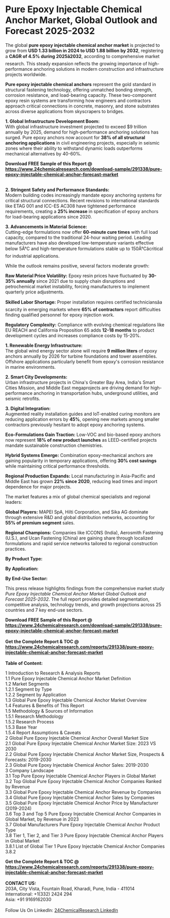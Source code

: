 <h1>Pure Epoxy Injectable Chemical Anchor Market, Global Outlook and Forecast 2025-2032</h1><p>The global <strong>pure epoxy injectable chemical anchor market</strong> is projected to grow from <strong>USD 1.33 billion in 2024 to USD 1.88 billion by 2032</strong>, registering a <strong>CAGR of 4.5% during 2025â2032</strong>, according to comprehensive market research. This steady expansion reflects the growing importance of high-performance anchoring solutions in modern construction and infrastructure projects worldwide.</p><p><strong>Pure epoxy injectable chemical anchors</strong> represent the gold standard in structural fastening technology, offering unmatched bonding strength, corrosion resistance, and load-bearing capacity. These two-component epoxy resin systems are transforming how engineers and contractors approach critical connections in concrete, masonry, and stone substrates across diverse applications from skyscrapers to bridges.</p><p><strong>1. Global Infrastructure Development Boom:</strong><br>
With global infrastructure investment projected to exceed $9 trillion annually by 2025, demand for high-performance anchoring solutions has surged. Pure epoxy anchors now account for <strong>38% of all structural anchoring applications</strong> in civil engineering projects, especially in seismic zones where their ability to withstand dynamic loads outperforms mechanical alternatives by 40-60%.</p><div><b>Download FREE Sample of this Report @ 
            <a href="https://www.24chemicalresearch.com/download-sample/291338/pure-epoxy-injectable-chemical-anchor-forecast-market">
            https://www.24chemicalresearch.com/download-sample/291338/pure-epoxy-injectable-chemical-anchor-forecast-market</a></b></div><br><p><strong>2. Stringent Safety and Performance Standards:</strong><br>
Modern building codes increasingly mandate epoxy anchoring systems for critical structural connections. Recent revisions to international standards like ETAG 001 and ICC-ES AC308 have tightened performance requirements, creating a <strong>25% increase</strong> in specification of epoxy anchors for load-bearing applications since 2020.</p><p><strong>3. Advancements in Material Science:</strong><br>
Cutting-edge formulations now offer <strong>60-minute cure times</strong> with full load capacity, compared to the traditional 24-hour waiting period. Leading manufacturers have also developed low-temperature variants effective below 5Â°C and high-temperature formulations stable up to 150Â°Câcritical for industrial applications.</p><p>While the outlook remains positive, several factors moderate growth:</p><p><strong>Raw Material Price Volatility:</strong> Epoxy resin prices have fluctuated by <strong>30-35% annually</strong> since 2021 due to supply chain disruptions and petrochemical market instability, forcing manufacturers to implement quarterly price adjustments.</p><p><strong>Skilled Labor Shortage:</strong> Proper installation requires certified techniciansâa scarcity in emerging markets where <strong>65% of contractors</strong> report difficulties finding qualified personnel for epoxy injection work.</p><p><strong>Regulatory Complexity:</strong> Compliance with evolving chemical regulations like EU REACH and California Proposition 65 adds <strong>12-18 months</strong> to product development cycles and increases compliance costs by 15-20%.</p><p><strong>1. Renewable Energy Infrastructure:</strong><br>
The global wind energy sector alone will require <strong>9 million liters</strong> of epoxy anchors annually by 2026 for turbine foundations and tower assemblies. Offshore applications particularly benefit from epoxy's corrosion resistance in marine environments.</p><p><strong>2. Smart City Developments:</strong><br>
Urban infrastructure projects in China's Greater Bay Area, India's Smart Cities Mission, and Middle East megaprojects are driving demand for high-performance anchoring in transportation hubs, underground utilities, and seismic retrofits.</p><p><strong>3. Digital Integration:</strong><br>
Augmented reality installation guides and IoT-enabled curing monitors are reducing application errors by <strong>45%</strong>, opening new markets among smaller contractors previously hesitant to adopt epoxy anchoring systems.</p><p><strong>Eco-Formulations Gain Traction:</strong> Low-VOC and bio-based epoxy anchors now represent <strong>18% of new product launches</strong> as LEED-certified projects mandate sustainable construction chemistries.</p><p><strong>Hybrid Systems Emerge:</strong> Combination epoxy-mechanical anchors are gaining popularity in temporary applications, offering <strong>30% cost savings</strong> while maintaining critical performance thresholds.</p><p><strong>Regional Production Expands:</strong> Local manufacturing in Asia-Pacific and Middle East has grown <strong>22% since 2020</strong>, reducing lead times and import dependence for major projects.</p><p>The market features a mix of global chemical specialists and regional leaders:</p><p><strong>Global Players:</strong> MAPEI SpA, Hilti Corporation, and Sika AG dominate through extensive R&amp;D and global distribution networks, accounting for <strong>55% of premium segment</strong> sales.</p><p><strong>Regional Champions:</strong> Companies like ICCONS (India), Aerosmith Fastening (U.S.), and Ucan Fastening (China) are gaining share through localized formulations and rapid service networks tailored to regional construction practices.</p><p><strong>By Product Type:</strong></p><p><strong>By Application:</strong></p><p><strong>By End-Use Sector:</strong></p><p>This press release highlights findings from the comprehensive market study <em>Pure Epoxy Injectable Chemical Anchor Market Global Outlook and Forecast 2025-2032</em>. The full report provides detailed segmentation, competitive analysis, technology trends, and growth projections across 25 countries and 7 key end-use sectors.</p><div><b>Download FREE Sample of this Report @ 
            <a href="https://www.24chemicalresearch.com/download-sample/291338/pure-epoxy-injectable-chemical-anchor-forecast-market">
            https://www.24chemicalresearch.com/download-sample/291338/pure-epoxy-injectable-chemical-anchor-forecast-market</a></b></div><br><div><b>Get the Complete Report & TOC @ 
            <a href="https://www.24chemicalresearch.com/reports/291338/pure-epoxy-injectable-chemical-anchor-forecast-market">
            https://www.24chemicalresearch.com/reports/291338/pure-epoxy-injectable-chemical-anchor-forecast-market</a></b></div><br>
            <b>Table of Content:</b><p>1 Introduction to Research & Analysis Reports<br />
 1.1 Pure Epoxy Injectable Chemical Anchor Market Definition<br />
 1.2 Market Segments<br />
 1.2.1 Segment by Type<br />
 1.2.2 Segment by Application<br />
 1.3 Global Pure Epoxy Injectable Chemical Anchor Market Overview<br />
 1.4 Features & Benefits of This Report<br />
 1.5 Methodology & Sources of Information<br />
 1.5.1 Research Methodology<br />
 1.5.2 Research Process<br />
 1.5.3 Base Year<br />
 1.5.4 Report Assumptions & Caveats<br />
2 Global Pure Epoxy Injectable Chemical Anchor Overall Market Size<br />
 2.1 Global Pure Epoxy Injectable Chemical Anchor Market Size: 2023 VS 2030<br />
 2.2 Global Pure Epoxy Injectable Chemical Anchor Market Size, Prospects & Forecasts: 2019-2030<br />
 2.3 Global Pure Epoxy Injectable Chemical Anchor Sales: 2019-2030<br />
3 Company Landscape<br />
 3.1 Top Pure Epoxy Injectable Chemical Anchor Players in Global Market<br />
 3.2 Top Global Pure Epoxy Injectable Chemical Anchor Companies Ranked by Revenue<br />
 3.3 Global Pure Epoxy Injectable Chemical Anchor Revenue by Companies<br />
 3.4 Global Pure Epoxy Injectable Chemical Anchor Sales by Companies<br />
 3.5 Global Pure Epoxy Injectable Chemical Anchor Price by Manufacturer (2019-2024)<br />
 3.6 Top 3 and Top 5 Pure Epoxy Injectable Chemical Anchor Companies in Global Market, by Revenue in 2023<br />
 3.7 Global Manufacturers Pure Epoxy Injectable Chemical Anchor Product Type<br />
 3.8 Tier 1, Tier 2, and Tier 3 Pure Epoxy Injectable Chemical Anchor Players in Global Market<br />
 3.8.1 List of Global Tier 1 Pure Epoxy Injectable Chemical Anchor Companies<br />
 3.8.2 </p><div><b>Get the Complete Report & TOC @ 
            <a href="https://www.24chemicalresearch.com/reports/291338/pure-epoxy-injectable-chemical-anchor-forecast-market">
            https://www.24chemicalresearch.com/reports/291338/pure-epoxy-injectable-chemical-anchor-forecast-market</a></b></div><br><b>CONTACT US:</b><br>
            203A, City Vista, Fountain Road, Kharadi, Pune, India - 411014<br>
            International: +1(332) 2424 294<br>
            Asia: +91 9169162030 <br><br>
            Follow Us On LinkedIn: <a href="https://www.linkedin.com/company/24chemicalresearch/">24ChemicalResearch LinkedIn</a>
